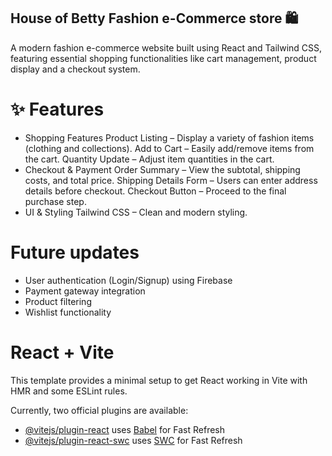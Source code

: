 ## House of Betty Fashion e-Commerce store 🛍️
A modern fashion e-commerce website built using React and Tailwind CSS, featuring essential shopping functionalities like cart management, product display and a checkout system.

# ✨ Features
- Shopping Features
Product Listing – Display a variety of fashion items (clothing and collections).
Add to Cart – Easily add/remove items from the cart.
Quantity Update – Adjust item quantities in the cart.
- Checkout & Payment
Order Summary – View the subtotal, shipping costs, and total price.
Shipping Details Form – Users can enter address details before checkout.
Checkout Button – Proceed to the final purchase step.
- UI & Styling
Tailwind CSS – Clean and modern styling.

# Future updates
- User authentication (Login/Signup) using Firebase
- Payment gateway integration
- Product filtering
- Wishlist functionality

# React + Vite

This template provides a minimal setup to get React working in Vite with HMR and some ESLint rules.

Currently, two official plugins are available:

- [@vitejs/plugin-react](https://github.com/vitejs/vite-plugin-react/blob/main/packages/plugin-react/README.md) uses [Babel](https://babeljs.io/) for Fast Refresh
- [@vitejs/plugin-react-swc](https://github.com/vitejs/vite-plugin-react-swc) uses [SWC](https://swc.rs/) for Fast Refresh
